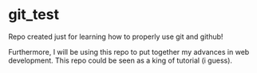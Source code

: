 # git_test
Repo created just for learning how to properly use git and github!

Furthermore, I will be using this repo to put together my advances in web development. This repo could be seen as a king of tutorial (i guess). 
